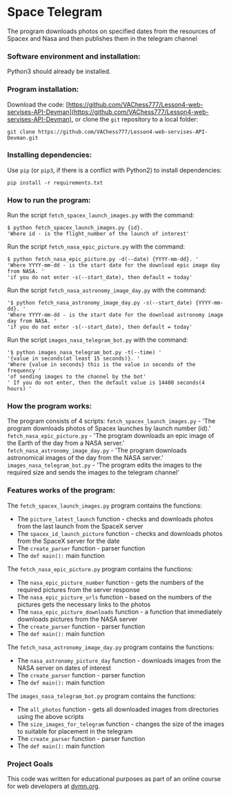 # Space Telegram

The program downloads photos on specified dates from the resources of Spacex and Nasa and then publishes them in the telegram channel

### Software environment and installation:

Python3 should already be installed.

### Program installation:

Download the code: [https://github.com/VAChess777/Lesson4-web-servises-API-Devman](https://github.com/VAChess777/Lesson4-web-servises-API-Devman), or clone the `git` repository to a local folder:
```
git clone https://github.com/VAChess777/Lesson4-web-servises-API-Devman.git
```

### Installing dependencies:
 
Use `pip` (or `pip3`, if there is a conflict with Python2) to install dependencies:
```bach
pip install -r requirements.txt
```

### How to run the program:

Run the script ```fetch_spacex_launch_images.py``` with the command:
```bach
$ python fetch_spacex_launch_images.py {id}.
'Where id - is the flight_number of the launch of interest'
```
Run the script ```fetch_nasa_epic_picture.py``` with the command:
```bach
$ python fetch_nasa_epic_picture.py -d(--date) {YYYY-mm-dd}. '
'Where YYYY-mm-dd - is the start date for the download epic image day from NASA. '
'if you do not enter -s(--start_date), then default = today'
```
Run the script ```fetch_nasa_astronomy_image_day.py``` with the command:
```bach
'$ python fetch_nasa_astronomy_image_day.py -s(--start_date) {YYYY-mm-dd}. '
'Where YYYY-mm-dd - is the start date for the download astronomy image day from NASA. '
'if you do not enter -s(--start_date), then default = today'
```
Run the script ```images_nasa_telegram_bot.py``` with the command:
```bach
'$ python images_nasa_telegram_bot.py -t(--time) '
'{value in seconds(at least 15 seconds)}. '
'Where {value in seconds} this is the value in seconds of the frequency '
'of sending images to the channel by the bot'
' If you do not enter, then the default value is 14400 seconds(4 hours) '
```

### How the program works:

The program consists of 4 scripts:
```fetch_spacex_launch_images.py``` - 'The program downloads photos of Spacex launches by launch number (id).'
```fetch_nasa_epic_picture.py``` - 'The program downloads an epic image of the Earth of the day from a NASA server.'
```fetch_nasa_astronomy_image_day.py``` -  'The program downloads astronomical images of the day from the NASA server.'
```images_nasa_telegram_bot.py``` - 'The program edits the images to the required size and sends the images to the telegram channel'
            

### Features works of the program:

The `fetch_spacex_launch_images.py` program contains the functions:

* The `picture_latest_launch` function - checks and downloads photos from the last launch from the SpaceX server
* The `spacex_id_launch_picture` function - checks and downloads photos from the SpaceX server for the date
* The `create_parser` function - parser function
* The `def main():` main function

The `fetch_nasa_epic_picture.py` program contains the functions:

* The `nasa_epic_picture_number` function - gets the numbers of the required pictures from the server response
* The `nasa_epic_picture_urls` function - based on the numbers of the pictures gets the necessary links to the photos
* The `nasa_epic_picture_downloads` function - a function that immediately downloads pictures from the NASA server
* The `create_parser` function - parser function
* The `def main():` main function

The `fetch_nasa_astronomy_image_day.py` program contains the functions:

* The `nasa_astronomy_picture_day` function - downloads images from the NASA server on dates of interest
* The `create_parser` function - parser function
* The `def main():` main function

The `images_nasa_telegram_bot.py` program contains the functions:

* The `all_photos` function - gets all downloaded images from directories using the above scripts
* The `size_images_for_telegram` function - changes the size of the images to suitable for placement in the telegram
* The `create_parser` function - parser function
* The `def main():` main function

### Project Goals

This code was written for educational purposes as part of an online course for web developers at [dvmn.org](https://dvmn.org/).
